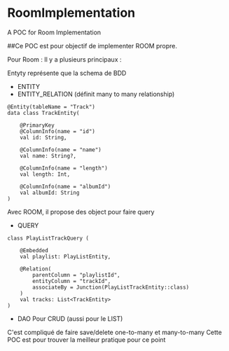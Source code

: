 # RoomImplementation
A POC for Room Implementation



##Ce POC est pour objectif de implementer ROOM propre.

Pour Room : 
Il y a plusieurs principaux : 

Entyty représente que la schema de BDD
- ENTITY
- ENTITY_RELATION (définit many to many relationship)

```
@Entity(tableName = "Track")
data class TrackEntity(

    @PrimaryKey
    @ColumnInfo(name = "id")
    val id: String,

    @ColumnInfo(name = "name")
    val name: String?,

    @ColumnInfo(name = "length")
    val length: Int,

    @ColumnInfo(name = "albumId")
    val albumId: String
)
```

Avec ROOM, il propose des object pour faire query
- QUERY 
```
class PlayListTrackQuery (

    @Embedded
    val playlist: PlayListEntity,

    @Relation(
        parentColumn = "playlistId",
        entityColumn = "trackId",
        associateBy = Junction(PlayListTrackEntity::class)
    )
    val tracks: List<TrackEntity>
)
```

- DAO Pour CRUD (aussi pour le LIST)


C'est compliqué de faire save/delete one-to-many et many-to-many
Cette POC est pour trouver la meilleur pratique pour ce point



